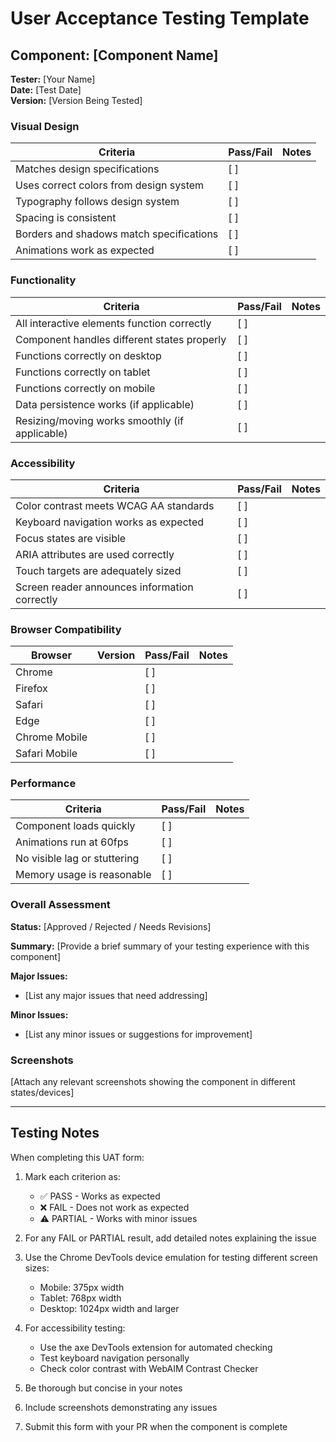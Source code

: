 # User Acceptance Testing Template

## Component: [Component Name]

**Tester:** [Your Name]  
**Date:** [Test Date]  
**Version:** [Version Being Tested]  

### Visual Design

| Criteria | Pass/Fail | Notes |
|----------|-----------|-------|
| Matches design specifications | [ ] | |
| Uses correct colors from design system | [ ] | |
| Typography follows design system | [ ] | |
| Spacing is consistent | [ ] | |
| Borders and shadows match specifications | [ ] | |
| Animations work as expected | [ ] | |

### Functionality

| Criteria | Pass/Fail | Notes |
|----------|-----------|-------|
| All interactive elements function correctly | [ ] | |
| Component handles different states properly | [ ] | |
| Functions correctly on desktop | [ ] | |
| Functions correctly on tablet | [ ] | |
| Functions correctly on mobile | [ ] | |
| Data persistence works (if applicable) | [ ] | |
| Resizing/moving works smoothly (if applicable) | [ ] | |

### Accessibility

| Criteria | Pass/Fail | Notes |
|----------|-----------|-------|
| Color contrast meets WCAG AA standards | [ ] | |
| Keyboard navigation works as expected | [ ] | |
| Focus states are visible | [ ] | |
| ARIA attributes are used correctly | [ ] | |
| Touch targets are adequately sized | [ ] | |
| Screen reader announces information correctly | [ ] | |

### Browser Compatibility

| Browser | Version | Pass/Fail | Notes |
|---------|---------|-----------|-------|
| Chrome | | [ ] | |
| Firefox | | [ ] | |
| Safari | | [ ] | |
| Edge | | [ ] | |
| Chrome Mobile | | [ ] | |
| Safari Mobile | | [ ] | |

### Performance

| Criteria | Pass/Fail | Notes |
|----------|-----------|-------|
| Component loads quickly | [ ] | |
| Animations run at 60fps | [ ] | |
| No visible lag or stuttering | [ ] | |
| Memory usage is reasonable | [ ] | |

### Overall Assessment

**Status:** [Approved / Rejected / Needs Revisions]

**Summary:**
[Provide a brief summary of your testing experience with this component]

**Major Issues:**
- [List any major issues that need addressing]

**Minor Issues:**
- [List any minor issues or suggestions for improvement]

### Screenshots

[Attach any relevant screenshots showing the component in different states/devices]

---

## Testing Notes

When completing this UAT form:

1. Mark each criterion as:
   - ✅ PASS - Works as expected
   - ❌ FAIL - Does not work as expected
   - ⚠️ PARTIAL - Works with minor issues

2. For any FAIL or PARTIAL result, add detailed notes explaining the issue

3. Use the Chrome DevTools device emulation for testing different screen sizes:
   - Mobile: 375px width
   - Tablet: 768px width
   - Desktop: 1024px width and larger

4. For accessibility testing:
   - Use the axe DevTools extension for automated checking
   - Test keyboard navigation personally
   - Check color contrast with WebAIM Contrast Checker

5. Be thorough but concise in your notes

6. Include screenshots demonstrating any issues

7. Submit this form with your PR when the component is complete